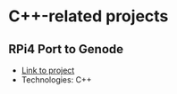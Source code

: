 # C++-related projects

## RPi4 Port to Genode

- [Link to project](https://github.com/lulu98/genode/tree/20.11-rpi4)
- Technologies: C++

